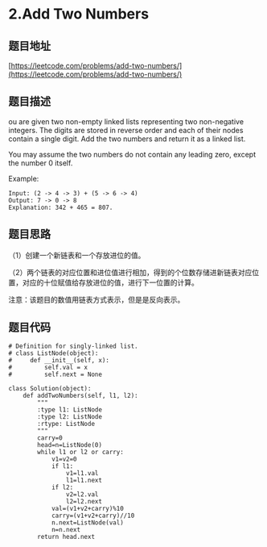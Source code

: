 2.Add Two Numbers
=================

题目地址
-------
[https://leetcode.com/problems/add-two-numbers/](https://leetcode.com/problems/add-two-numbers/)

题目描述
-------

ou are given two non-empty linked lists representing two non-negative integers. The digits are stored in reverse order and each of their nodes contain a single digit. Add the two numbers and return it as a linked list.

You may assume the two numbers do not contain any leading zero, except the number 0 itself.

Example:
```
Input: (2 -> 4 -> 3) + (5 -> 6 -> 4)
Output: 7 -> 0 -> 8
Explanation: 342 + 465 = 807.
```


题目思路
-------

（1）创建一个新链表和一个存放进位的值。

（2）两个链表的对应位置和进位值进行相加，得到的个位数存储进新链表对应位置，对应的十位赋值给存放进位的值，进行下一位置的计算。

注意：该题目的数值用链表方式表示，但是是反向表示。

题目代码
-------
```
# Definition for singly-linked list.
# class ListNode(object):
#     def __init__(self, x):
#         self.val = x
#         self.next = None

class Solution(object):
    def addTwoNumbers(self, l1, l2):
        """
        :type l1: ListNode
        :type l2: ListNode
        :rtype: ListNode
        """
        carry=0
        head=n=ListNode(0)
        while l1 or l2 or carry:
            v1=v2=0
            if l1:
                v1=l1.val
                l1=l1.next
            if l2:
                v2=l2.val
                l2=l2.next
            val=(v1+v2+carry)%10
            carry=(v1+v2+carry)//10
            n.next=ListNode(val)
            n=n.next
        return head.next
```
